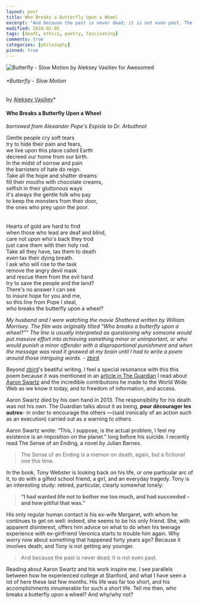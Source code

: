 ```yaml
---
layout: post
title: Who Breaks a Butterfly Upon a Wheel
excerpt: "And because the past is never dead; it is not even past. The Sense of an Ending, and the untimely death of Aaron Swartz. Here is suicide as a philosophical question: does suicide make sense as an answer to suffering?"
modified: 2018-02-05
tags: [death, ethics, poetry, fascinating]
comments: true
categories: [philosophy]
pinned: true
---
```


![Butterfly - Slow Motion
by Aleksey Vasiliev for Awesomed](https://cdn.dribbble.com/users/1166255/screenshots/4105916/dribbble-1.gif)

<meta property="og:image" content="https://cdn.dribbble.com/users/1166255/screenshots/4105916/dribbble-1.gif">

###### *Butterfly - Slow Motion
by [Aleksey Vasiliev](https://dribbble.com/shots/4105916-Butterfly-Slow-Motion)*

#### Who Breaks a Butterfly Upon a Wheel<br>

*borrowed from Alexander Pope's Espisle to Dr. Arbuthnot*

Gentle people cry soft tears<br>
try to hide their pain and fears,<br>
we live upon this place called Earth<br>
decreed our home from our birth.<br>
In the midst of sorrow and pain<br>
the barristers of hate do reign.<br>
Take all the hope and shatter dreams<br>
fill their mouths with chocolate creams,<br>
selfish in their gluttonous ways<br>
it's always the gentle folk who pay<br>
to keep the monsters from their door,<br>
the ones who prey upon the poor.<br>
<br>
<br>
Hearts of gold are hard to find<br>
when those who lead are deaf and blind,<br>
care not upon who's back they trod<br>
just cane them with their holy rod.<br>
Take all they have, tax them to death<br>
even tax their dying breath.<br>
I ask who will rise to the task<br>
remove the angry devil mask<br>
and rescue them from the evil hand<br>
try to save the people and the land?<br>
There's no answer I can see<br>
to insure hope for you and me,<br>
so this line from Pope I steal,<br>
who breaks the butterfly upon a wheel?<br>

*My husband and I were watching the movie Shattered written by William Morrisey.
The film was originally titled "Who breaks a butterfly upon a wheel?""
The line is usually interpreted as questioning why someone would put massive effort into
 achieving something minor or unimportant, or who would punish a minor offender with a
  disproportional punishment and when the message was read it gnawed at my brain until
   I had to write a poem around those intriguing words.* - [zbird](https://allpoetry.com/zbird)

  Beyond [zbird](https://allpoetry.com/zbird)'s beatiful writing, I feel a special resonance with this this poem because it was mentioned in an [article in The Guardian](https://www.theguardian.com/commentisfree/2015/feb/07/aaron-swartz-suicide-internets-own-boy) I read about [Aaron Swartz](http://www.aaronsw.com/) and the incredible contributions he made to the World Wide Web as we know it today, and to freedom of information, and access.

  Aaron Swartz died by his own hand in 2013. The responsibility for his death was not his own. The Guardian talks about it as being, **pour décourager les autres**- in order to encourage the others —(said ironically of an action such as an execution) carried out as a warning to others.

  Aaron Swartz wrote: “This, I suppose, is the actual problem, I feel my existence is an imposition on the planet.” long before his suicide. I recently read The Sense of an Ending, a novel by Julian Barnes.

  <script type="text/javascript">
amzn_assoc_tracking_id = "tanaka21-20";
amzn_assoc_ad_mode = "manual";
amzn_assoc_ad_type = "smart";
amzn_assoc_marketplace = "amazon";
amzn_assoc_region = "US";
amzn_assoc_design = "enhanced_links";
amzn_assoc_asins = "B004YWKKEG";
amzn_assoc_placement = "adunit";
amzn_assoc_linkid = "92ee0c41857134bde42a392e20c37f61";
</script>
<script src="//z-na.amazon-adsystem.com/widgets/onejs?MarketPlace=US"></script>

> The Sense of an Ending is a memoir on death, again, but a fictional one this time.

In the book, Tony Webster is looking back on his life, or one particular arc of it, to do with a gifted school friend, a girl, and an everyday tragedy. Tony is an interesting study: retired, particular, clearly somewhat lonely:

>**“I had wanted life not to bother me too much, and had succeeded – and how pitiful that was.”**

His only regular human contact is his ex-wife Margaret, with whom he continues to get on well: indeed, she seems to be his only friend. She, with apparent disinterest, offers him advice on what to do when his teenage experience with ex-girlfriend Veronica starts to trouble him again. Why worry now about something that happened forty years ago? Because it involves death, and Tony is not getting any younger.

> And because the past is never dead; it is not even past.


  Reading about Aaron Swartz and his work inspire me. I see parallels between how he experienced college at Stanford, and what I have seen a lot of here these last few months. His life was far too short, and his accomplishments innumerable for such a short life. Tell me then, who breaks a butterfly upon a wheel? And why/why not?
